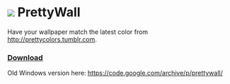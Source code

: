 ![](https://cloudup.com/c1mj0qV6O1U+) PrettyWall
==========

Have your wallpaper match the latest color from http://prettycolors.tumblr.com. 

### [Download](https://github.com/octalmage/PrettyWall/releases/latest)

Old Windows version here: https://code.google.com/archive/p/prettywall/
